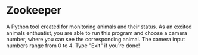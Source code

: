 # Zookeeper
 A Python tool created for monitoring animals and their status.
As an excited animals enthuatist, you are able to run this program and choose a camera number, where you can see the corresponding animal. The camera input numbers range from 0 to 4. Type "Exit" if you're done!